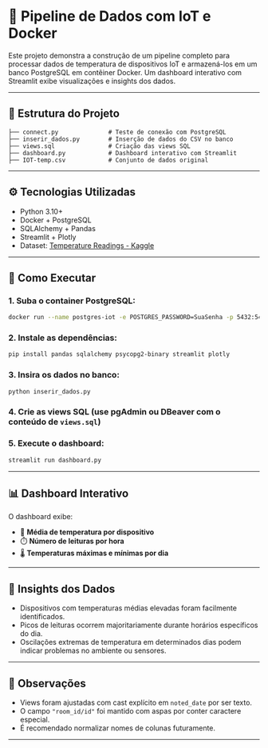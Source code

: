 # 📡 Pipeline de Dados com IoT e Docker

Este projeto demonstra a construção de um pipeline completo para processar dados de temperatura de dispositivos IoT e armazená-los em um banco PostgreSQL em contêiner Docker. Um dashboard interativo com Streamlit exibe visualizações e insights dos dados.

---

## 📁 Estrutura do Projeto

```
├── connect.py              # Teste de conexão com PostgreSQL
├── inserir_dados.py        # Inserção de dados do CSV no banco
├── views.sql               # Criação das views SQL
├── dashboard.py            # Dashboard interativo com Streamlit
├── IOT-temp.csv            # Conjunto de dados original
```

---

## ⚙️ Tecnologias Utilizadas

- Python 3.10+
- Docker + PostgreSQL
- SQLAlchemy + Pandas
- Streamlit + Plotly
- Dataset: [Temperature Readings - Kaggle](https://www.kaggle.com/datasets/atulanandjha/temperature-readings-iot-devices)

---

## 🚀 Como Executar

### 1. Suba o container PostgreSQL:

```bash
docker run --name postgres-iot -e POSTGRES_PASSWORD=SuaSenha -p 5432:5432 -d postgres
```

### 2. Instale as dependências:

```bash
pip install pandas sqlalchemy psycopg2-binary streamlit plotly
```

### 3. Insira os dados no banco:

```bash
python inserir_dados.py
```

### 4. Crie as views SQL (use pgAdmin ou DBeaver com o conteúdo de `views.sql`)

### 5. Execute o dashboard:

```bash
streamlit run dashboard.py
```

---

## 📊 Dashboard Interativo

O dashboard exibe:

- 📌 **Média de temperatura por dispositivo**  
- ⏱️ **Número de leituras por hora**  
- 🌡️ **Temperaturas máximas e mínimas por dia**

---

## 🧠 Insights dos Dados

- Dispositivos com temperaturas médias elevadas foram facilmente identificados.
- Picos de leituras ocorrem majoritariamente durante horários específicos do dia.
- Oscilações extremas de temperatura em determinados dias podem indicar problemas no ambiente ou sensores.

---

## 📝 Observações

- Views foram ajustadas com cast explícito em `noted_date` por ser texto.
- O campo `"room_id/id"` foi mantido com aspas por conter caractere especial.
- É recomendado normalizar nomes de colunas futuramente.

---
